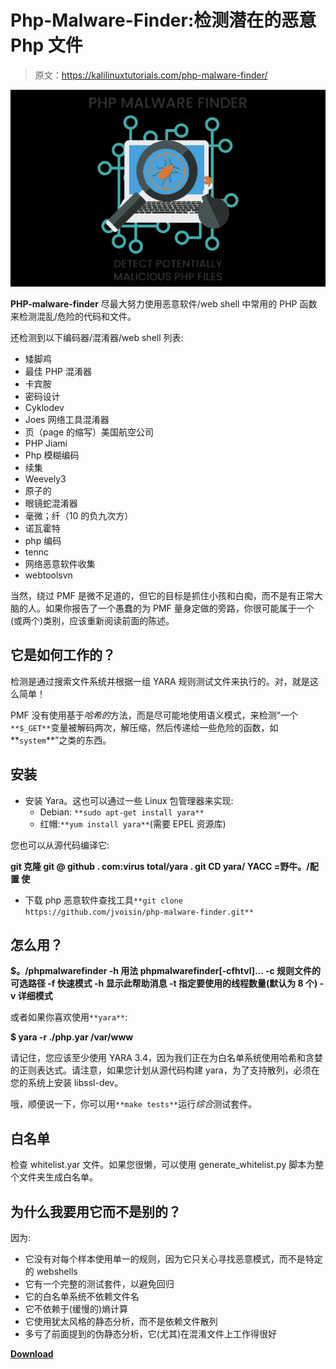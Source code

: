 # Php-Malware-Finder:检测潜在的恶意 Php 文件

> 原文：<https://kalilinuxtutorials.com/php-malware-finder/>

[![](img/b22c578a5cdd73c13042c6120ac43d55.png)](https://blogger.googleusercontent.com/img/a/AVvXsEjXCuvX3j6RYEyafaB2-l-YNcb7vds2nAfOH5N7zot5TNVmW6dwek9R7EhidHtavfNDLZ3SOG1TFgcuNEpMA6aztaS82APN_9oOD3ubKRBcbbdb8nUoUm_WR6m9i1r1T6-ThJefCzB3qdkc2ac_SC3q7mfDCAQLDJDB-BMU6BJM5yDfcyfkfsXU7Uke=s608)

**PHP-malware-finder** 尽最大努力使用恶意软件/web shell 中常用的 PHP 函数来检测混乱/危险的代码和文件。

还检测到以下编码器/混淆器/web shell 列表:

*   矮脚鸡
*   最佳 PHP 混淆器
*   卡宾胺
*   密码设计
*   Cyklodev
*   Joes 网络工具混淆器
*   页（page 的缩写）美国航空公司
*   PHP Jiami
*   Php 模糊编码
*   续集
*   Weevely3
*   原子的
*   眼镜蛇混淆器
*   毫微；纤（10 的负九次方）
*   诺瓦霍特
*   php 编码
*   tennc
*   网络恶意软件收集
*   webtoolsvn

当然，绕过 PMF 是微不足道的，但它的目标是抓住小孩和白痴，而不是有正常大脑的人。如果你报告了一个愚蠢的为 PMF 量身定做的旁路，你很可能属于一个(或两个)类别，应该重新阅读前面的陈述。

## 它是如何工作的？

检测是通过搜索文件系统并根据一组 YARA 规则测试文件来执行的。对，就是这么简单！

PMF 没有使用基于*哈希的*方法，而是尽可能地使用语义模式，来检测“一个`**$_GET**`变量被解码两次，解压缩，然后传递给一些危险的函数，如**`system`**”之类的东西。

## 安装

*   安装 Yara。这也可以通过一些 Linux 包管理器来实现:
    *   Debian: `**sudo apt-get install yara**`
    *   红帽:`**yum install yara**`(需要 EPEL 资源库)

您也可以从源代码编译它:

**git 克隆 git @ github . com:virus total/yara . git
CD yara/
YACC =野牛。/配置
使**

*   下载 php 恶意软件查找工具`**git clone https://github.com/jvoisin/php-malware-finder.git**`

## 怎么用？

**$。/phpmalwarefinder -h
用法 phpmalwarefinder[-cfhtvl]…
-c 规则文件的可选路径
-f 快速模式
-h 显示此帮助消息
-t 指定要使用的线程数量(默认为 8 个)
-v 详细模式**

或者如果你喜欢使用`**yara**`:

**$ yara -r ./php.yar /var/www**

请记住，您应该至少使用 YARA 3.4，因为我们正在为白名单系统使用哈希和贪婪的正则表达式。请注意，如果您计划从源代码构建 yara，为了支持散列，必须在您的系统上安装 libssl-dev。

哦，顺便说一下，你可以用`**make tests**`运行*综合*测试套件。

## 白名单

检查 whitelist.yar 文件。如果您很懒，可以使用 generate_whitelist.py 脚本为整个文件夹生成白名单。

## 为什么我要用它而不是别的？

因为:

*   它没有对每个样本使用单一的规则，因为它只关心寻找恶意模式，而不是特定的 webshells
*   它有一个完整的测试套件，以避免回归
*   它的白名单系统不依赖文件名
*   它不依赖于(缓慢的)熵计算
*   它使用犹太风格的静态分析，而不是依赖文件散列
*   多亏了前面提到的伪静态分析，它(尤其)在混淆文件上工作得很好

[**Download**](https://github.com/jvoisin/php-malware-finder)
